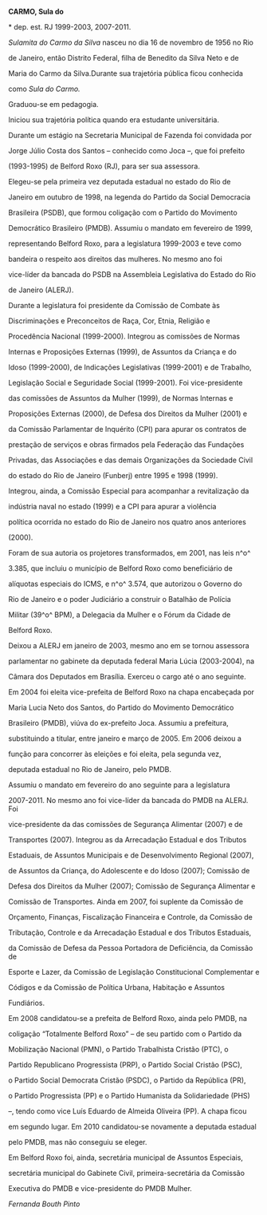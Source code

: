 **CARMO, Sula do**



\* dep. est. RJ 1999-2003, 2007-2011.



*Sulamita do Carmo da Silva* nasceu no dia 16 de novembro de 1956 no Rio

de Janeiro, então Distrito Federal, filha de Benedito da Silva Neto e de

Maria do Carmo da Silva.Durante sua trajetória pública ficou conhecida

como *Sula do Carmo.*



Graduou-se em pedagogia.



Iniciou sua trajetória política quando era estudante universitária.

Durante um estágio na Secretaria Municipal de Fazenda foi convidada por

Jorge Júlio Costa dos Santos – conhecido como Joca –, que foi prefeito

(1993-1995) de Belford Roxo (RJ), para ser sua assessora.



Elegeu-se pela primeira vez deputada estadual no estado do Rio de

Janeiro em outubro de 1998, na legenda do Partido da Social Democracia

Brasileira (PSDB), que formou coligação com o Partido do Movimento

Democrático Brasileiro (PMDB). Assumiu o mandato em fevereiro de 1999,

representando Belford Roxo, para a legislatura 1999-2003 e teve como

bandeira o respeito aos direitos das mulheres. No mesmo ano foi

vice-líder da bancada do PSDB na Assembleia Legislativa do Estado do Rio

de Janeiro (ALERJ).



Durante a legislatura foi presidente da Comissão de Combate às

Discriminações e Preconceitos de Raça, Cor, Etnia, Religião e

Procedência Nacional (1999-2000). Integrou as comissões de Normas

Internas e Proposições Externas (1999), de Assuntos da Criança e do

Idoso (1999-2000), de Indicações Legislativas (1999-2001) e de Trabalho,

Legislação Social e Seguridade Social (1999-2001). Foi vice-presidente

das comissões de Assuntos da Mulher (1999), de Normas Internas e

Proposições Externas (2000), de Defesa dos Direitos da Mulher (2001) e

da Comissão Parlamentar de Inquérito (CPI) para apurar os contratos de

prestação de serviços e obras firmados pela Federação das Fundações

Privadas, das Associações e das demais Organizações da Sociedade Civil

do estado do Rio de Janeiro (Funberj) entre 1995 e 1998 (1999).

Integrou, ainda, a Comissão Especial para acompanhar a revitalização da

indústria naval no estado (1999) e a CPI para apurar a violência

política ocorrida no estado do Rio de Janeiro nos quatro anos anteriores

(2000).



Foram de sua autoria os projetores transformados, em 2001, nas leis n^o^

3.385, que incluiu o município de Belford Roxo como beneficiário de

alíquotas especiais do ICMS, e n^o^ 3.574, que autorizou o Governo do

Rio de Janeiro e o poder Judiciário a construir o Batalhão de Polícia

Militar (39^o^ BPM), a Delegacia da Mulher e o Fórum da Cidade de

Belford Roxo.



Deixou a ALERJ em janeiro de 2003, mesmo ano em se tornou assessora

parlamentar no gabinete da deputada federal Maria Lúcia (2003-2004), na

Câmara dos Deputados em Brasília. Exerceu o cargo até o ano seguinte.



Em 2004 foi eleita vice-prefeita de Belford Roxo na chapa encabeçada por

Maria Lucia Neto dos Santos, do Partido do Movimento Democrático

Brasileiro (PMDB), viúva do ex-prefeito Joca. Assumiu a prefeitura,

substituindo a titular, entre janeiro e março de 2005. Em 2006 deixou a

função para concorrer às eleições e foi eleita, pela segunda vez,

deputada estadual no Rio de Janeiro, pelo PMDB.



Assumiu o mandato em fevereiro do ano seguinte para a legislatura

2007-2011. No mesmo ano foi vice-líder da bancada do PMDB na ALERJ. Foi

vice-presidente da das comissões de Segurança Alimentar (2007) e de

Transportes (2007). Integrou as da Arrecadação Estadual e dos Tributos

Estaduais, de Assuntos Municipais e de Desenvolvimento Regional (2007),

de Assuntos da Criança, do Adolescente e do Idoso (2007); Comissão de

Defesa dos Direitos da Mulher (2007); Comissão de Segurança Alimentar e

Comissão de Transportes. Ainda em 2007, foi suplente da Comissão de

Orçamento, Finanças, Fiscalização Financeira e Controle, da Comissão de

Tributação, Controle e da Arrecadação Estadual e dos Tributos Estaduais,

da Comissão de Defesa da Pessoa Portadora de Deficiência, da Comissão de

Esporte e Lazer, da Comissão de Legislação Constitucional Complementar e

Códigos e da Comissão de Política Urbana, Habitação e Assuntos

Fundiários.



Em 2008 candidatou-se a prefeita de Belford Roxo, ainda pelo PMDB, na

coligação “Totalmente Belford Roxo” – de seu partido com o Partido da

Mobilização Nacional (PMN), o Partido Trabalhista Cristão (PTC), o

Partido Republicano Progressista (PRP), o Partido Social Cristão (PSC),

o Partido Social Democrata Cristão (PSDC), o Partido da República (PR),

o Partido Progressista (PP) e o Partido Humanista da Solidariedade (PHS)

–, tendo como vice Luís Eduardo de Almeida Oliveira (PP). A chapa ficou

em segundo lugar. Em 2010 candidatou-se novamente a deputada estadual

pelo PMDB, mas não conseguiu se eleger.



Em Belford Roxo foi, ainda, secretária municipal de Assuntos Especiais,

secretária municipal do Gabinete Civil, primeira-secretária da Comissão

Executiva do PMDB e vice-presidente do PMDB Mulher.



*Fernanda Bouth Pinto*



